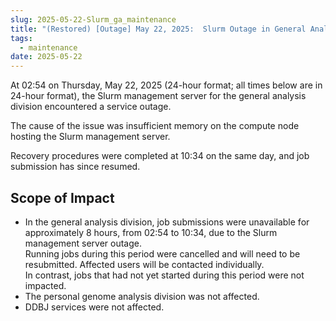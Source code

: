 ```yaml
---
slug: 2025-05-22-Slurm_ga_maintenance
title: "(Restored) [Outage] May 22, 2025:  Slurm Outage in General Analysis Division on Thursday, May 22, 2025"
tags:
  - maintenance
date: 2025-05-22
---
```




At 02:54 on Thursday, May 22, 2025 (24-hour format; all times below are in 24-hour format), the Slurm management server for the general analysis division encountered a service outage.

The cause of the issue was insufficient memory on the compute node hosting the Slurm management server.

Recovery procedures were completed at 10:34 on the same day, and job submission has since resumed.


## Scope of Impact

<!-- truncate -->

- In the general analysis division, job submissions were unavailable for approximately 8 hours, from 02:54 to 10:34, due to the Slurm management server outage.  
Running jobs during this period were cancelled and will need to be resubmitted. Affected users will be contacted individually.  
In contrast, jobs that had not yet started during this period were not impacted.
- The personal genome analysis division was not affected.
- DDBJ services were not affected.